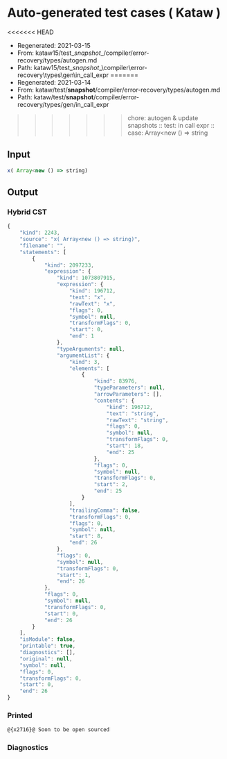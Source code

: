 # Auto-generated test cases ( Kataw )
<<<<<<< HEAD
- Regenerated: 2021-03-15
- From: kataw15/test\__snapshot__/compiler/error-recovery/types/autogen.md
- Path: kataw15/test\__snapshot__\compiler\error-recovery\types\gen\in_call_expr
=======
- Regenerated: 2021-03-14
- From: kataw/test/__snapshot__/compiler/error-recovery/types/autogen.md
- Path: kataw/test/__snapshot__/compiler/error-recovery/types/gen/in_call_expr
>>>>>>> chore: autogen & update snapshots
> :: test: in call expr
> :: case:  Array<new () => string
## Input

`````js
x( Array<new () => string)
`````

## Output

### Hybrid CST

```javascript
{
    "kind": 2243,
    "source": "x( Array<new () => string)",
    "filename": "",
    "statements": [
        {
            "kind": 2097233,
            "expression": {
                "kind": 1073807915,
                "expression": {
                    "kind": 196712,
                    "text": "x",
                    "rawText": "x",
                    "flags": 0,
                    "symbol": null,
                    "transformFlags": 0,
                    "start": 0,
                    "end": 1
                },
                "typeArguments": null,
                "argumentList": {
                    "kind": 3,
                    "elements": [
                        {
                            "kind": 83976,
                            "typeParameters": null,
                            "arrowParameters": [],
                            "contents": {
                                "kind": 196712,
                                "text": "string",
                                "rawText": "string",
                                "flags": 0,
                                "symbol": null,
                                "transformFlags": 0,
                                "start": 18,
                                "end": 25
                            },
                            "flags": 0,
                            "symbol": null,
                            "transformFlags": 0,
                            "start": 2,
                            "end": 25
                        }
                    ],
                    "trailingComma": false,
                    "transformFlags": 0,
                    "flags": 0,
                    "symbol": null,
                    "start": 8,
                    "end": 26
                },
                "flags": 0,
                "symbol": null,
                "transformFlags": 0,
                "start": 1,
                "end": 26
            },
            "flags": 0,
            "symbol": null,
            "transformFlags": 0,
            "start": 0,
            "end": 26
        }
    ],
    "isModule": false,
    "printable": true,
    "diagnostics": [],
    "original": null,
    "symbol": null,
    "flags": 0,
    "transformFlags": 0,
    "start": 0,
    "end": 26
}
```

### Printed

```javascript
@{x2716}@ Soon to be open sourced
```

### Diagnostics

```javascript

```

